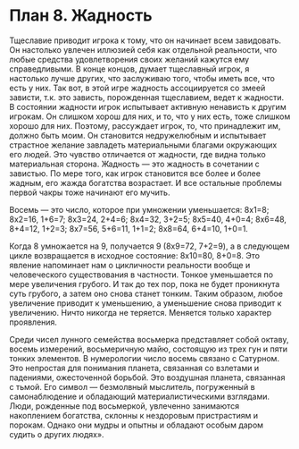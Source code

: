 # План 8. Жадность

Тщеславие приводит игрока к тому, что он начинает всем завидовать. Он настолько увлечен иллюзией себя как отдельной реальности, что любые средства удовлетворения своих желаний кажутся ему справедливыми. В конце концов, думает тщеславный игрок, я настолько лучше других, что заслуживаю того, чтобы иметь все, что есть у них. Так вот, в этой игре жадность ассоциируется со змеей зависти, т.к. это зависть, порожденная тщеславием, ведет к жадности. В состоянии жадности игрок испытывает активную ненависть к другим игрокам. Он слишком хорош для них, и то, что у них есть, тоже слишком хорошо для них. Поэтому, рассуждает игрок, то, что принадлежит им, должно быть моим. Он становится недружелюбным и испытывает страстное желание завладеть материальными благами окружающих его людей. Это чувство отличается от жадности, где видна только материальная сторона. Жадность — это жадность в сочетании с завистью. По мере того, как игрок становится все более и более жадным, его жажда богатства возрастает. И все остальные проблемы первой чакры тоже начинают его мучить.

Восемь — это число, которое при умножении уменьшается: 8x1=8; 8х2=16, 1+6=7; 8х3=24, 2+4=6; 8х4=32, 3+2=5; 8х5=40, 4+0=4; 8x6=48, 8+4=12, 1+2=3; 8x7=56, 5+6=11, 1+1=2; 8x8=64, 6+4=10, 1+0=1.

Когда 8 умножается на 9, получается 9 (8x9=72, 7+2=9), а в следующем цикле возвращается в исходное состояние: 8x10=80, 8+0=8. Это явление напоминает нам о цикличности реальности вообще и человеческого существования в частности. Тонкое уменьшается по мере увеличения грубого. И так до тех пор, пока не будет проникнута суть грубого, а затем оно снова станет тонким. Таким образом, любое увеличение приводит к уменьшению, а уменьшение снова приводит к увеличению. Ничто никогда не теряется. Меняется только характер проявления.

Среди чисел лунного семейства восьмерка представляет собой октаву, восемь измерений, восьмеричную майю, состоящую из трех гун и пяти тонких элементов. В нумерологии число восемь связано с Сатурном. Это непростая для понимания планета, связанная со взлетами и падениями, ожесточенной борьбой. Это воздушная планета, связанная с тьмой. Его символ — безмолвный мыслитель, погруженный в самонаблюдение и обладающий материалистическими взглядами. Люди, рожденные под восьмеркой, увлеченно занимаются накоплением богатства, склонны к нездоровым пристрастиям и порокам. Однако они мудры и опытны и обладают особым даром судить о других людях».

